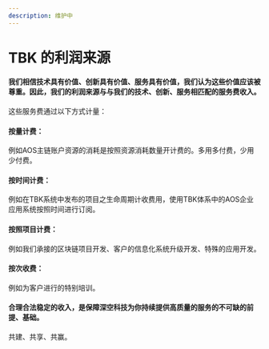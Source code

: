 ```yaml
---
description: 维护中
---
```


# TBK 的利润来源

#### 我们相信技术具有价值、创新具有价值、服务具有价值，我们认为这些价值应该被尊重。因此，我们的利润来源与与我们的技术、创新、服务相匹配的服务费收入。

这些服务费通过以下方式计量：

#### 按量计费：

例如AOS主链账户资源的消耗是按照资源消耗数量开计费的。多用多付费，少用少付费。

#### 按时间计费：

例如在TBK系统中发布的项目之生命周期计收费用，使用TBK体系中的AOS企业应用系统按照时间进行订阅。

#### 按照项目计费：

例如我们承接的区块链项目开发、客户的信息化系统升级开发、特殊的应用开发。

#### 按次收费：

例如为客户进行的特别培训。

#### 合理合法稳定的收入，是保障深空科技为你持续提供高质量的服务的不可缺的前提、基础。



共建、共享、共赢。

